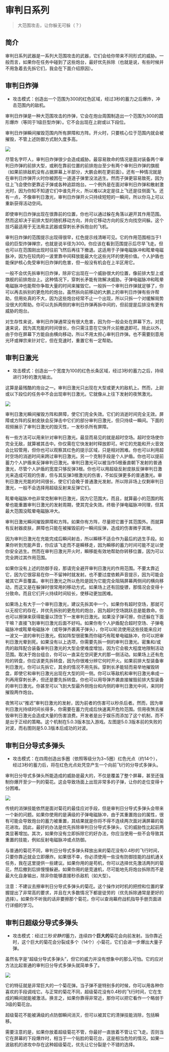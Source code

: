 # 审判日系列

> 大范围攻击，让你躲无可躲（？）

## 简介

审判日系列武器是一系列大范围攻击的武器，它们会给你带来不同形式的威胁。一般而言，如果你在任务中碰到了这些炮台，最好优先拆除（也就是说，有些时候并不用急着去先拆它们，我会在下面介绍原因）。

## 审判日炸弹

- 攻击模式：创造出一个范围为300的红色区域，经过3秒的蓄力之后爆炸，冲击范围内的敌机。

审判日炸弹是一种大范围攻击的炸弹，它会在炮台周围制造出一个范围为300的圆形爆炸（等同于1级巨型炸弹）。它不会出现在上尉或以下段位。

审判日炸弹瞬间摧毁范围内所有屏障和方阵。开火时，只要核心位于范围内就会被摧毁，不管上述防御方式耐久度多高。

<img src="/turrets/ddb.png" style={{zoom:1.25}}/>

尽管名字吓人，审判日炸弹很少会造成威胁。最容易致命的情况是面对装备两个审判日炸弹的前排大型，或刷在靠前位置的前排炮台至少有两个审判日炸弹的旗舰（如果前排敌机没有占据屏幕上半部分，大鹏会刷在更前面）。还有一种情况就是在审判日炸弹开火时你被困在一道道子弹里没法逃生。然而子弹更容易致死，因为往上飞会使你更靠近子弹或各种追踪炮台。一个例外是在面对审判日炸弹和散射激光时，因为你知不知道它们中谁先开火，所以难以决定是往上飞还是往侧面飞。还有一点，不像审判日激光，审判日炸弹开火只持续短短的一瞬间，所以你马上可以重新获得活动空间。

即使审判日炸弹出现在很靠前的位置，你也可以通过躲在角落以避开其作用范围。然而这却决于前排大型的随机移动方向，并向它移动方向的反方向找空间躲。这个技巧最适用于无法用主武器或穿刺长矛拆炮台的飞机。

审判日炸弹的范围提示出现得很早，红色提示线清晰可见。它的作用范围相当于1级的巨型炸弹禅宗，也就是说半径为300。你应该在看到范围提示后尽早飞走。但也可以在范围刚出现时往前飞然后再往下撤退。这适用于子弹电磁脉冲和眩晕电磁脉冲，因为在较肉的一波里靠中间释放能最大化这些光环的使用价值。个人护盾也能保护核心免受审判日炸弹的危害，但一般没有机会在上半区用它。

一般不会优先拆审判日炸弹，除非它出现在一个威胁很大的位置，像前排大型上或旗舰的前排炮台上。这种情况下，穿刺长矛能有效解决威胁。子弹电磁脉冲和眩晕电磁脉冲也能帮你争取大量的时间来摧毁它。一般拆一个审判日炸弹就足够了，你可以再去拆别的更危险的炮台。虽然拆向前移动的大鹏上的审判日炸弹有些许帮助，但用处真的不大，因为这些炮台经常不止一个出现，所以只拆一个对缓解局势没很大的帮助。你可以先拆两侧的审判日炸弹再拆中间的，但前提是后排没有更有威胁的炮台。

对生存性来说，审判日炸弹通常没有很大危害，因为你一般会处在屏幕下方。对竞速来说，因为其充能的时间很长，你只需注意在它快开火前撤退即可。除此以外，由于你在屏幕下方能自由横向移动，所以不用太担心审判日炸弹。也不需要刻意用光环或禅宗来针对它，但在竞速时，重置它有一定帮助。

## 审判日激光

- 攻击模式：创造出一个宽度为100的红色长条区域，经过3秒的蓄力之后，持续进行3秒的激光输出。

这算是最残酷的炮台之一。审判日激光只出现在大型或更大的敌机上。然而，上尉或以下段位的任务中不会出现审判日激光。它就像从上往下发射的夜煞激光。

<img src="/turrets/ddl.png" style={{zoom:1.25}}/>

审判日激光瞬间摧毁方阵和屏障，使它们完全失效。它们的消逝时间完全无效。屏障或方阵的反射皮肤会反弹击中它们的部分审判日激光，但只持续一瞬间。下面的视频展示了审判日激光的毁灭性，一发秒杀所有屏障。

有一些方法可以用来针对审判日激光。最显而易见的就是超时空场。超时空场使你完全无敌，就算被其击中。你仅需在它快发射时释放即可。听它的充能和开火音效会比较管用，但你也可以观察其红色的提示区域，只是相对困难。你也可以利用超时空场的消逝时间来跨过审判日激光。另一个克制手段是个人护盾。你也可以提前蓄力个人护盾来反弹审判日激光。审判日激光可以被当作5根垂直朝下发射的普通激光，尽管个人护盾的宽度只够反弹3根。你也可以用超级反射皮肤反弹审判日激光来造成可观的伤害，但与其反弹3根激光的伤害，不如反弹更多的普通激光。审判日激光充能的时间很长，使它们会晚于普通激光发射。所以除非场上仅剩审判日激光，一般不会选择用超级反射来反弹它们。

眩晕电磁脉冲也非常克制审判日激光，因为它范围大。而且，就算最小的范围的眩晕也能重置审判日激光的发射周期，使其完全失效。终极子弹电磁脉冲同理，但其最大范围没眩晕电磁脉冲大。

审判日激光瞬间摧毁屏障和方阵。如果你有方阵，尽量把它置于其范围外。而就算有反射器皮肤，屏障也只能在被摧毁前的一瞬间反弹，造成的伤害微乎其微。

因为审判日激光在充能完成后瞬间射击，所以瞬移不适合作为最后的逃生手段。如果你听到充能声音，你应该飞走而不是瞬移走，因为瞬移的蓄力时间可能不足以使你安全逃生。然而在审判日激光开火时，瞬移能有效地帮助你转移位置，因为可以完全跨过其作用范围。

如果你没有上述的防御手段，那请完全避开审判日激光的作用范围。不要太靠近它，因为它很容易在你一不留神时就发射。也不要过度依赖声音提示，因为可能会被其它声音覆盖。审判日激光之所以危险是因为它能完全阻隔屏幕两侧间的横向移动，而这又是在躲弹时很常用的移动方式。如果场上还有回旋镖，那情况会变得十分致命。而且它们开火持续时间较长，使移动更加困难。

如果场上有大于一个审判日激光，建议先拆其中一个。如果你有超时空场，那就可以无视它的存在，并优先拆别的更危险的炮台，因为超时空场跳跃总是能救命。你也可以擦弹来获得能量以顶住下一发审判日激光。如果没子弹可擦，你还躲在下面干嘛？直接飞到审判日激光后面不好吗。如果你有个人护盾配合超时空场、子弹电磁脉冲或眩晕电磁脉冲（或导弹齐袭离子弹头），你可以轮流使用这些技能来应对一波又一波的审判日激光。假如阵型很密集而你碰巧有眩晕电磁脉冲，你可以把审判日激光晕到死。如果没有以上选项，你需要先拆一侧的审判日激光。密集和/或肉的敌阵配合装备审判日激光的大型会使难度增加，因为它会极大程度地限制活动范围。取决于炮台组合，你可以一直呆在空间更大的那一侧活动。如果场上还有危险的转盘，你应该更先拆转盘，因为你很难分辨它何时开火。如果前排大型装备审判日激光，你可以先拆它，其余的情况不用先拆。穿刺长矛能轻而易举地摧毁转盘，即使它和审判日激光出现在大型的同一侧。你可以等敌机和审判日激光串成一列再用穿刺长矛，但还是要先拆转盘。你也可以用导弹齐袭直接摧毁前排大型装备的审判日激光。你甚至可以飞到大型最外侧炮台和内侧的审判日激光中间，来同时摧毁两作炮台。

夜煞可以“推迟”审判日激光的发射，因为前者的伤害可以秒杀后者。然而，因为审判日激光持续时间长得多，你需要在蓄力完成后快速离开危险范围。但用夜煞去摧毁审判日激光会造成大量的伤害浪费。开发者是出于娱乐而添加了这个机制，而不是出于正经的策略。这个机制在5.0.3版本加入游戏。左图是5.0.3版本前的失败的对波，而右图则是5.0.3版本后成功的对波。

## 审判日分导式多弹头

- 攻击模式：在四周创造出多圈（依照等级分为3~5圈）红色光点（约14个），经过3秒的蓄力后，将在红色光点处凭空产生一个向前飞行的分导式多弹头。

审判日分导式多弹头所能造成的威胁是最大的，不仅是覆盖了整个屏幕，甚至还强制你爆开至少一列的菊花。这会导致场面上出现非常多的子弹，让你的走位变得十分困难。

<img src="/turrets/ddmirv.png" style={{zoom:1.25}}/>

传统的消弹技能依然是面对菊花的最佳应对手段，但是审判日分导式多弹头会带来一个新的问题。如果你使用的是满级的子弹电磁脉冲，由于其重置炮台的属性，很有可能会导致炮台的蓄力被重置，其结果就是你将不得不连续两次面对满屏幕的菊花进攻。因此，最好的办法是优先拆除审判日分导式多弹头，它的威胁性比起前两类显著增加。其次，如果你没有立即拆除它的好办法，你应当使用一些不会导致其重置的技能，例如反射电磁脉冲或点防御。

与普通的菊花不同，审判日分导式多弹头释放出来的菊花没有0.4秒的飞行时间，只要你靠近就会立即爆炸。如果很不幸，你必须使用一些没有防御技能的战机通关任务，我在这里提供一些建议。如果你用的是苟机，你可以选择优先激活两列的菊花，然后撤到后排慢慢躲避。如果你用的是竞速机，尽可能地先将炮台拆除而不是最大化自身输出，除非你能够直接秒杀敌机（如大型）。

注意：不建议去擦审判日分导式多弹头的菊花。这个操作对时机的把控和位置的掌握提出了非常高的要求，并且在大多数情况下都是徒劳的（优先拆除通常是更好的选择）。如果你不听我的话非要擦那个菊花，你可以查询幕府战机指导手册页面进行详细的学习。

## 审判日超级分导式多弹头

- 攻击模式：经过三秒*安静的*蓄力，连续四个**巨大的**菊花会向前发射。当你靠近时，这个巨大的菊花会分裂成多个（14个）小菊花，它们会进一步爆出大量子弹。

虽然名字是“超级分导式多弹头”，但它的威力并没有想象中的那么可怕。它的应对方法比起普通的审判日分导式多弹头就简单多了。

<img src="/Cookbook/supermirv.gif" style={{zoom:0.5}}/>

它的特征就是非常巨大的一个菊花弹。当子弹不是特别多的时候，你可以用各种你喜欢的手段调戏它。与正常的菊花不同，超级菊花没有0.4秒的飞行时间，它在生成的瞬间就能被激活。换言之，如果你靠得非常近，那你可以把它看作一个略弱于3级的菊花台。

超级菊花不能被满级的点防御瞬间消灭，但可以被其它的清弹技能消除，包括瞬移。

需要注意的是，如果你放着超级菊花不管，你最好一直放着不管让它飞走。否则当它在屏幕的下段爆炸时，相当于一个贴脸的菊花台，这是相当危险的情况。如果一波敌机的进攻中存在这种超级菊花，优先让它分裂是个不错的选择。
